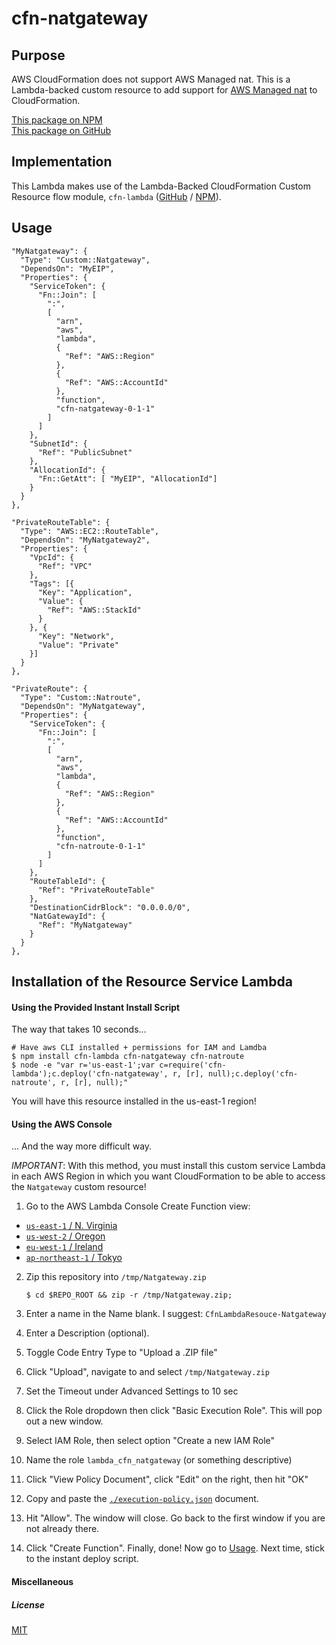 
# cfn-natgateway


## Purpose

AWS CloudFormation does not support AWS Managed nat. This is a Lambda-backed custom resource to add support for [AWS Managed nat](https://aws.amazon.com/elasticsearch-service/) to CloudFormation.

[This package on NPM](https://www.npmjs.com/package/cfn-natgateway)  
[This package on GitHub](https://www.github.com/fivethreeo/cfn-natgateway)


## Implementation

This Lambda makes use of the Lambda-Backed CloudFormation Custom Resource flow module, `cfn-lambda` ([GitHub](https://github.com/andrew-templeton/cfn-lambda) / [NPM](https://www.npmjs.com/package/cfn-lambda)).


## Usage

    "MyNatgateway": {
      "Type": "Custom::Natgateway",
      "DependsOn": "MyEIP",
      "Properties": {
        "ServiceToken": {
          "Fn::Join": [
            ":",
            [
              "arn",
              "aws",
              "lambda",
              {
                "Ref": "AWS::Region"
              },
              {
                "Ref": "AWS::AccountId"
              },
              "function",
              "cfn-natgateway-0-1-1"
            ]
          ]
        },
        "SubnetId": {
          "Ref": "PublicSubnet"
        },
        "AllocationId": {
          "Fn::GetAtt": [ "MyEIP", "AllocationId"]
        }
      }
    },

    "PrivateRouteTable": {
      "Type": "AWS::EC2::RouteTable",
      "DependsOn": "MyNatgateway2",
      "Properties": {
        "VpcId": {
          "Ref": "VPC"
        },
        "Tags": [{
          "Key": "Application",
          "Value": {
            "Ref": "AWS::StackId"
          }
        }, {
          "Key": "Network",
          "Value": "Private"
        }]
      }
    },

    "PrivateRoute": {
      "Type": "Custom::Natroute",
      "DependsOn": "MyNatgateway",
      "Properties": {
        "ServiceToken": {
          "Fn::Join": [
            ":",
            [
              "arn",
              "aws",
              "lambda",
              {
                "Ref": "AWS::Region"
              },
              {
                "Ref": "AWS::AccountId"
              },
              "function",
              "cfn-natroute-0-1-1"
            ]
          ]
        },
        "RouteTableId": {
          "Ref": "PrivateRouteTable"
        },
        "DestinationCidrBlock": "0.0.0.0/0",
        "NatGatewayId": {
          "Ref": "MyNatgateway"
        }
      }
    },

## Installation of the Resource Service Lambda

#### Using the Provided Instant Install Script

The way that takes 10 seconds...

    # Have aws CLI installed + permissions for IAM and Lamdba
    $ npm install cfn-lambda cfn-natgateway cfn-natroute
    $ node -e "var r='us-east-1';var c=require('cfn-lambda');c.deploy('cfn-natgateway', r, [r], null);c.deploy('cfn-natroute', r, [r], null);"

You will have this resource installed in the us-east-1 region!


#### Using the AWS Console

... And the way more difficult way.

*IMPORTANT*: With this method, you must install this custom service Lambda in each AWS Region in which you want CloudFormation to be able to access the `Natgateway` custom resource!

1. Go to the AWS Lambda Console Create Function view:
  - [`us-east-1` / N. Virginia](https://console.aws.amazon.com/lambda/home?region=us-east-1#/create?step=2)
  - [`us-west-2` / Oregon](https://console.aws.amazon.com/lambda/home?region=us-west-2#/create?step=2)
  - [`eu-west-1` / Ireland](https://console.aws.amazon.com/lambda/home?region=eu-west-1#/create?step=2)
  - [`ap-northeast-1` / Tokyo](https://console.aws.amazon.com/lambda/home?region=ap-northeast-1#/create?step=2)
2. Zip this repository into `/tmp/Natgateway.zip`

    `$ cd $REPO_ROOT && zip -r /tmp/Natgateway.zip;`

3. Enter a name in the Name blank. I suggest: `CfnLambdaResouce-Natgateway`
4. Enter a Description (optional).
5. Toggle Code Entry Type to "Upload a .ZIP file"
6. Click "Upload", navigate to and select `/tmp/Natgateway.zip`
7. Set the Timeout under Advanced Settings to 10 sec
8. Click the Role dropdown then click "Basic Execution Role". This will pop out a new window.
9. Select IAM Role, then select option "Create a new IAM Role"
10. Name the role `lambda_cfn_natgateway` (or something descriptive)
11. Click "View Policy Document", click "Edit" on the right, then hit "OK"
12. Copy and paste the [`./execution-policy.json`](./execution-policy.json) document.
13. Hit "Allow". The window will close. Go back to the first window if you are not already there.
14. Click "Create Function". Finally, done! Now go to [Usage](#usage). Next time, stick to the instant deploy script.

#### Miscellaneous

##### License

[MIT](./License)

